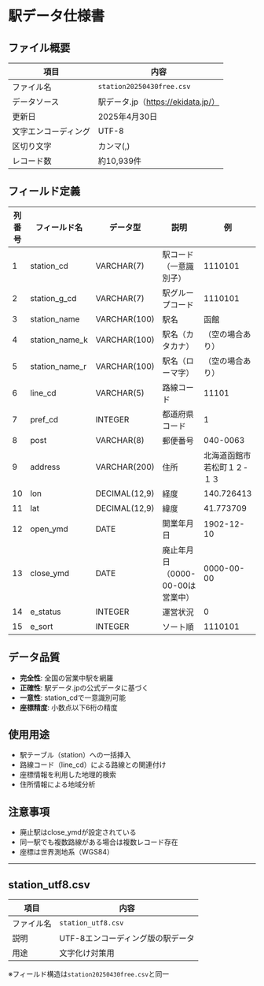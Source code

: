 # 駅データ仕様書

## ファイル概要

| 項目 | 内容 |
|------|------|
| ファイル名 | `station20250430free.csv` |
| データソース | 駅データ.jp（https://ekidata.jp/） |
| 更新日 | 2025年4月30日 |
| 文字エンコーディング | UTF-8 |
| 区切り文字 | カンマ(,) |
| レコード数 | 約10,939件 |

## フィールド定義

| 列番号 | フィールド名 | データ型 | 説明 | 例 |
|--------|-------------|----------|------|-----|
| 1 | station_cd | VARCHAR(7) | 駅コード（一意識別子） | 1110101 |
| 2 | station_g_cd | VARCHAR(7) | 駅グループコード | 1110101 |
| 3 | station_name | VARCHAR(100) | 駅名 | 函館 |
| 4 | station_name_k | VARCHAR(100) | 駅名（カタカナ） | （空の場合あり） |
| 5 | station_name_r | VARCHAR(100) | 駅名（ローマ字） | （空の場合あり） |
| 6 | line_cd | VARCHAR(5) | 路線コード | 11101 |
| 7 | pref_cd | INTEGER | 都道府県コード | 1 |
| 8 | post | VARCHAR(8) | 郵便番号 | 040-0063 |
| 9 | address | VARCHAR(200) | 住所 | 北海道函館市若松町１２-１３ |
| 10 | lon | DECIMAL(12,9) | 経度 | 140.726413 |
| 11 | lat | DECIMAL(12,9) | 緯度 | 41.773709 |
| 12 | open_ymd | DATE | 開業年月日 | 1902-12-10 |
| 13 | close_ymd | DATE | 廃止年月日（0000-00-00は営業中） | 0000-00-00 |
| 14 | e_status | INTEGER | 運営状況 | 0 |
| 15 | e_sort | INTEGER | ソート順 | 1110101 |

## データ品質

- **完全性**: 全国の営業中駅を網羅
- **正確性**: 駅データ.jpの公式データに基づく
- **一意性**: station_cdで一意識別可能
- **座標精度**: 小数点以下6桁の精度

## 使用用途

- 駅テーブル（station）への一括挿入
- 路線コード（line_cd）による路線との関連付け
- 座標情報を利用した地理的検索
- 住所情報による地域分析

## 注意事項

- 廃止駅はclose_ymdが設定されている
- 同一駅でも複数路線がある場合は複数レコード存在
- 座標は世界測地系（WGS84）

---

## station_utf8.csv

| 項目 | 内容 |
|------|------|
| ファイル名 | `station_utf8.csv` |
| 説明 | UTF-8エンコーディング版の駅データ |
| 用途 | 文字化け対策用 |

※フィールド構造は`station20250430free.csv`と同一
